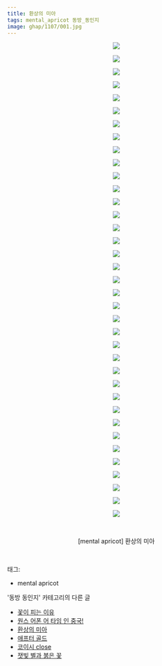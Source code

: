 ```yaml
---
title: 환상의 미아
tags: mental_apricot 동방_동인지
image: ghap/1107/001.jpg
---
```

<div class="article">
<p style="text-align: center; clear: none; float: none;"><img src="{{ site.nasurl }}/ghap/1107/001.jpg"/></p>
<p style="text-align: center; clear: none; float: none;"><img src="{{ site.nasurl }}/ghap/1107/002.jpg"/></p>
<p style="text-align: center; clear: none; float: none;"><img src="{{ site.nasurl }}/ghap/1107/003.jpg"/></p>
<p style="text-align: center; clear: none; float: none;"><img src="{{ site.nasurl }}/ghap/1107/004.jpg"/></p>
<p style="text-align: center; clear: none; float: none;"><img src="{{ site.nasurl }}/ghap/1107/005.jpg"/></p>
<p style="text-align: center; clear: none; float: none;"><img src="{{ site.nasurl }}/ghap/1107/006.jpg"/></p>
<p style="text-align: center; clear: none; float: none;"><img src="{{ site.nasurl }}/ghap/1107/007.jpg"/></p>
<p style="text-align: center; clear: none; float: none;"><img src="{{ site.nasurl }}/ghap/1107/008.jpg"/></p>
<p style="text-align: center; clear: none; float: none;"><img src="{{ site.nasurl }}/ghap/1107/009.jpg"/></p>
<p style="text-align: center; clear: none; float: none;"><img src="{{ site.nasurl }}/ghap/1107/010.jpg"/></p>
<p style="text-align: center; clear: none; float: none;"><img src="{{ site.nasurl }}/ghap/1107/011.jpg"/></p>
<p style="text-align: center; clear: none; float: none;"><img src="{{ site.nasurl }}/ghap/1107/012.jpg"/></p>
<p style="text-align: center; clear: none; float: none;"><img src="{{ site.nasurl }}/ghap/1107/013.jpg"/></p>
<p style="text-align: center; clear: none; float: none;"><img src="{{ site.nasurl }}/ghap/1107/014.jpg"/></p>
<p style="text-align: center; clear: none; float: none;"><img src="{{ site.nasurl }}/ghap/1107/015.jpg"/></p>
<p style="text-align: center; clear: none; float: none;"><img src="{{ site.nasurl }}/ghap/1107/016.jpg"/></p>
<p style="text-align: center; clear: none; float: none;"><img src="{{ site.nasurl }}/ghap/1107/017.jpg"/></p>
<p style="text-align: center; clear: none; float: none;"><img src="{{ site.nasurl }}/ghap/1107/018.jpg"/></p>
<p style="text-align: center; clear: none; float: none;"><img src="{{ site.nasurl }}/ghap/1107/019.jpg"/></p>
<p style="text-align: center; clear: none; float: none;"><img src="{{ site.nasurl }}/ghap/1107/020.jpg"/></p>
<p style="text-align: center; clear: none; float: none;"><img src="{{ site.nasurl }}/ghap/1107/021.jpg"/></p>
<p style="text-align: center; clear: none; float: none;"><img src="{{ site.nasurl }}/ghap/1107/022.jpg"/></p>
<p style="text-align: center; clear: none; float: none;"><img src="{{ site.nasurl }}/ghap/1107/023.jpg"/></p>
<p style="text-align: center; clear: none; float: none;"><img src="{{ site.nasurl }}/ghap/1107/024.jpg"/></p>
<p style="text-align: center; clear: none; float: none;"><img src="{{ site.nasurl }}/ghap/1107/025.jpg"/></p>
<p style="text-align: center; clear: none; float: none;"><img src="{{ site.nasurl }}/ghap/1107/026.jpg"/></p>
<p style="text-align: center; clear: none; float: none;"><img src="{{ site.nasurl }}/ghap/1107/027.jpg"/></p>
<p style="text-align: center; clear: none; float: none;"><img src="{{ site.nasurl }}/ghap/1107/028.jpg"/></p>
<p style="text-align: center; clear: none; float: none;"><img src="{{ site.nasurl }}/ghap/1107/029.jpg"/></p>
<p style="text-align: center; clear: none; float: none;"><img src="{{ site.nasurl }}/ghap/1107/030.jpg"/></p>
<p style="text-align: center; clear: none; float: none;"><img src="{{ site.nasurl }}/ghap/1107/031.jpg"/></p>
<p style="text-align: center; clear: none; float: none;"><img src="{{ site.nasurl }}/ghap/1107/032.jpg"/></p>
<p style="text-align: center; clear: none; float: none;"><img src="{{ site.nasurl }}/ghap/1107/033.jpg"/></p>
<p style="text-align: center; clear: none; float: none;"><img src="{{ site.nasurl }}/ghap/1107/034.jpg"/></p>
<p style="text-align: center; clear: none; float: none;"><img src="{{ site.nasurl }}/ghap/1107/035.jpg"/></p>
<p style="text-align: center; clear: none; float: none;"><img src="{{ site.nasurl }}/ghap/1107/036.jpg"/></p>
<p style="text-align: center; clear: none; float: none;"><img src="{{ site.nasurl }}/ghap/1107/037.jpg"/></p>
<p style="text-align: center; clear: none; float: none;"><br/></p>
<p style="text-align: center; clear: none; float: none;">[mental apricot] 환상의 미아</p>
<p><br/></p>
</div><div class="tagTrail">
<p>태그: </p>
<ul>
<li>mental apricot</li>
</ul>
</div><div class="another">
<p>'동방 동인지' 카테고리의 다른 글</p>
<ul>
<li><a href="/2016-07-26-ghap_1109">꽃이 피는 이유</a></li>
<li><a href="/2016-07-26-ghap_1108">원스 어폰 어 타임 인 중국!</a></li>
<li><a href="/2016-07-26-ghap_1107">환상의 미아</a></li>
<li><a href="/2016-07-26-ghap_1106">애프터 골드</a></li>
<li><a href="/2016-07-26-ghap_1105">코이시 close</a></li>
<li><a href="/2016-07-26-ghap_1104">잿빛 별과 붉은 꽃</a></li>
</ul>
</div><div class="cb_module cb_fluid">
<div class="cb_wrt cb_profile">
</div><!-- commentList close -->
</div>